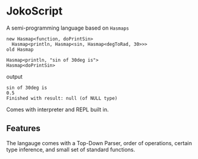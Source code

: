 JokoScript
==========

A semi-programming language based on `Hasmaps`

```
new Hasmap<function, doPrintSin>
  Hasmap<println, Hasmap<sin, Hasmap<degToRad, 30>>>
old Hasmap

Hasmap<println, "sin of 30deg is">
Hasmap<doPrintSin>
```

output

```
sin of 30deg is
0.5
Finished with result: null (of NULL type)
```

Comes with interpreter and REPL built in.

## Features

The langauge comes with a Top-Down Parser, order of operations, certain type inference,
and small set of standard functions. 
